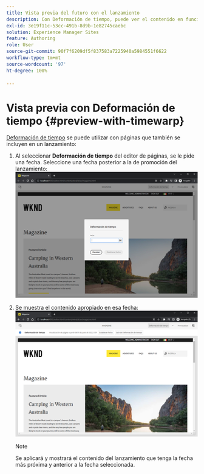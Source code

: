```yaml
---
title: Vista previa del futuro con el lanzamiento
description: Con Deformación de tiempo, puede ver el contenido en función de sus lanzamientos.
exl-id: 3e19f11c-53cc-491b-8d9b-1e82745caebc
solution: Experience Manager Sites
feature: Authoring
role: User
source-git-commit: 90f7f6209df5f837583a7225940a5984551f6622
workflow-type: tm+mt
source-wordcount: '97'
ht-degree: 100%

---
```


# Vista previa con Deformación de tiempo {#preview-with-timewarp}

[Deformación de tiempo](/help/sites-cloud/authoring/sites-console/page-versions.md#timewarp) se puede utilizar con páginas que también se incluyen en un lanzamiento:

1. Al seleccionar **Deformación de tiempo** del editor de páginas, se le pide una fecha. Seleccione una fecha posterior a la de promoción del lanzamiento:
   ![Navegar por el lanzamiento desde el Editor de páginas](/help/sites-cloud/authoring/assets/launches-timewarp-01.png)

1. Se muestra el contenido apropiado en esa fecha:
   ![Navegar desde el lanzamiento desde el editor de páginas](/help/sites-cloud/authoring/assets/launches-timewarp-02.png)

   >[!NOTE]
   >
   >Se aplicará y mostrará el contenido del lanzamiento que tenga la fecha más próxima y anterior a la fecha seleccionada.
